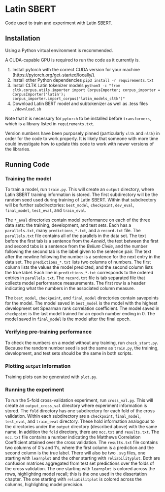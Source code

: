 # Latin SBERT

Code used to train and experiment with Latin SBERT.

## Installation

Using a Python virtual environment is recommended.

A CUDA-capable GPU is required to run the code as it currently is.

1. Install pytorch with the correct CUDA version for your machine (<https://pytorch.org/get-started/locally/>).
2. Install other Python dependencies
   `pip3 install -r requirements.txt`
3. Install CLTK Latin tokenizer models
   `python3 -c "from cltk.corpus.utils.importer import CorpusImporter; corpus_importer = CorpusImporter('latin'); corpus_importer.import_corpus('latin_models_cltk')"`
4. Download Latin BERT model and subtokenizer as well as .tess files
   `./download.sh`

Note that it is necessary for `pytorch` to be installed before `transformers`, which is a library listed in `requirements.txt`.

Version numbers have been purposely pinned (particularly `cltk` and `nltk`) in order for the code to work properly.
It is likely that someone with more time could investigate how to update this code to work with newer versions of the libraries.

## Running Code

### Training the model

To train a model, run `train.py`.
This will create an `output` directory, where Latin SBERT training information is stored.
The first subdirectory will be the random seed used during training of Latin SBERT.
Within that subdirectory will be further subdirectories: `best_model`, `checkpoint`, `dev_eval`, `final_model`, `test_eval`, and `train_eval`.

The `*_eval` directories contain model performance on each of the three data sets: the training, development, and test sets.
Each has a `parallels.txt`, many `predictions_*.txt`, and a `record.txt` file.
The `parallels.txt` file contains all of the parallels in the data set.
The text before the first tab is a sentence from the _Aeneid_, the text between the first and second tabs is a sentence from the _Bellum Civile_, and the number following the second tab is the label given to the sentence pair.
The text after the newline following the number is a sentence for the next entry in the data set.
The `predictions_*.txt` lists two columns of numbers.
The first column lists the values the model predicted, and the second column lists the true label.
Each line in `predictions_*.txt` corresponds to the ordered entries in `parallels.txt`.
The `record.txt` file is tab separated file that collects model performance measurements.
The first row is a header indicating what the numbers in the associated column measure.

The `best_model`, `checkpoint`, and `final_model` directories contain savepoints for the model.
The model saved in `best_model` is the model with the highest development set Spearman rank correlation coefficient.
The model saved in `checkpoint` is the last model trained for an epoch number ending in 0.
The model saved in `final_model` is the model after the final epoch.

### Verifying pre-training performance

To check the numbers on a model without any training, run `check_start.py`.
Because the random number seed is set the same as `train.py`, the training, development, and test sets should be the same in both scripts.

### Plotting `output` information

Training plots can be generated with `plot.py`.

### Running the experiment

To run the 5-fold cross-validation experiment, run `cross_val.py`.
This will create an `output_cross_val` directory where experiment information is stored.
The `fold` directory has one subdirectory for each fold of the cross validation.
Within each subdirectory are a `checkpoint`, `final_model`, `test_eval`, and `train_eval` directory.
These hold information analogous to the directories under the `output` directory (described above) with the same name.
In addition the `fold` directory, there are `mcc.txt` and `results.txt`.
The `mcc.txt` file contains a number indicating the Matthews Correlation Coefficient attained over the cross validation.
The `results.txt` file contains two columns of 0's and 1's, where the first column is a prediction and the second column is the true label.
There will also be two `.svg` files, one starting with `learnplot` and the other starting with `reliabilityplot`.
Both are confusion matrices aggregated from test set predictions over the folds of the cross validation.
The one starting with `learnplot` is colored across the rows, highlighting model recall; this is the one used in the dissertation chapter.
The one starting with `reliabilitplot` is colored across the columns, highlighting model precision.
